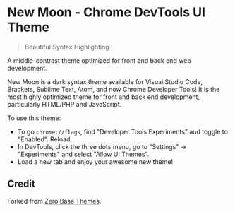 # New Moon - Chrome DevTools UI Theme

> Beautiful Syntax Highlighting

A middle-contrast theme optimized for front and back end web development.

New Moon is a dark syntax theme available for Visual Studio Code, Brackets, Sublime Text, Atom, and now Chrome Developer Tools! It is the most highly optimized theme for front and back end development, particularly HTML/PHP and JavaScript.

To use this theme:

- To go `chrome://flags`, find "Developer Tools Experiments" and toggle to "Enabled". Reload.
- In DevTools, click the three dots menu, go to "Settings" -> "Experiments" and select "Allow UI Themes".
- Load a new tab and enjoy your awesome new theme!

## Credit

Forked from [Zero Base Themes](https://github.com/mauricecruz/zero-base-themes).

